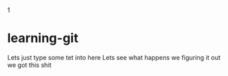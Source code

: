 1

# learning-git

Lets just type some tet into here 
Lets see what happens we figuring it out 
we got this shit